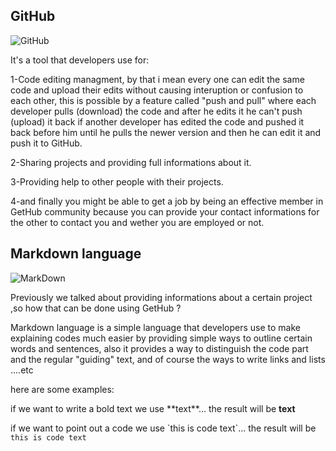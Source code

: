 ## GitHub

![GitHub](https://portswigger.net/cms/images/54/14/6efb9bc5d143-article-190612-github-body-text.jpg)

It's a tool that developers use for:

1-Code editing managment, by that i mean every one can edit the same code and upload their edits without causing interuption or confusion to each other, this is possible by a feature called "push and pull" where each developer pulls (download) the code and after he edits it he can't push (upload) it back if another developer has edited the code and pushed it back before him until he pulls the newer version and then he can edit it and push it to GitHub.

2-Sharing projects and providing full informations about it.

3-Providing help to other people with their projects.

4-and finally you might be able to get a job by being an effective member in GetHub community because you can provide your contact informations for the other to contact you and wether you are employed or not.


## Markdown language

![MarkDown](https://upload.wikimedia.org/wikipedia/commons/thumb/4/48/Markdown-mark.svg/1200px-Markdown-mark.svg.png)

Previously we talked about providing informations about a certain project ,so how that can be done using GetHub ?

Markdown language is a simple language that developers use to make explaining codes much easier by providing simple ways to outline certain words and sentences, also it provides a way to distinguish the code part and the regular "guiding" text, and of course the ways to write links and lists ....etc

here are some examples:

if we want to write a bold text we use \*\*text**... the result will be **text**

if we want to point out a code we use \`this is code text\`... the result will be `this is code text`


